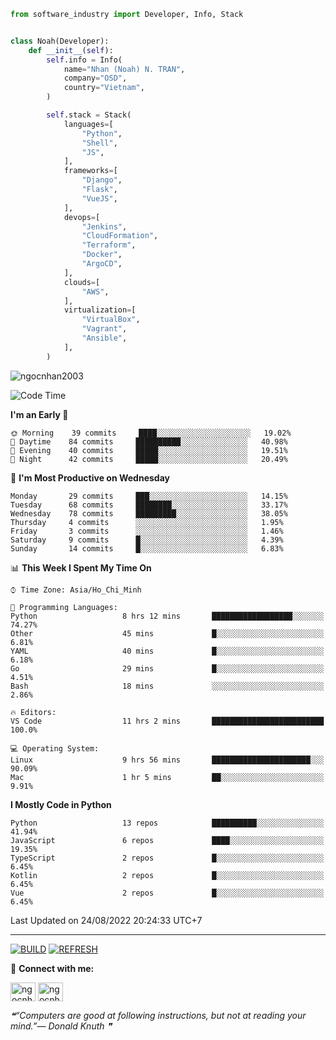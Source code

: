 ```python
from software_industry import Developer, Info, Stack


class Noah(Developer):
    def __init__(self):
        self.info = Info(
            name="Nhan (Noah) N. TRAN",
            company="OSD",
            country="Vietnam",
        )

        self.stack = Stack(
            languages=[
                "Python",
                "Shell",
                "JS",
            ],
            frameworks=[
                "Django",
                "Flask",
                "VueJS",
            ],
            devops=[
                "Jenkins",
                "CloudFormation",
                "Terraform",
                "Docker",
                "ArgoCD",
            ],
            clouds=[
                "AWS",
            ],
            virtualization=[
                "VirtualBox",
                "Vagrant",
                "Ansible",
            ],
        )
```
<img src="https://komarev.com/ghpvc/?username=ngocnhan2003&label=Profile%20views&color=0e75b6&style=flat" alt="ngocnhan2003" /> 

<!--START_SECTION:waka-->
![Code Time](http://img.shields.io/badge/Code%20Time-471%20hrs%204%20mins-blue)

**I'm an Early 🐤** 

```text
🌞 Morning    39 commits     ████░░░░░░░░░░░░░░░░░░░░░   19.02% 
🌆 Daytime    84 commits     ██████████░░░░░░░░░░░░░░░   40.98% 
🌃 Evening    40 commits     █████░░░░░░░░░░░░░░░░░░░░   19.51% 
🌙 Night      42 commits     █████░░░░░░░░░░░░░░░░░░░░   20.49%

```
📅 **I'm Most Productive on Wednesday** 

```text
Monday       29 commits     ███░░░░░░░░░░░░░░░░░░░░░░   14.15% 
Tuesday      68 commits     ████████░░░░░░░░░░░░░░░░░   33.17% 
Wednesday    78 commits     █████████░░░░░░░░░░░░░░░░   38.05% 
Thursday     4 commits      ░░░░░░░░░░░░░░░░░░░░░░░░░   1.95% 
Friday       3 commits      ░░░░░░░░░░░░░░░░░░░░░░░░░   1.46% 
Saturday     9 commits      █░░░░░░░░░░░░░░░░░░░░░░░░   4.39% 
Sunday       14 commits     █░░░░░░░░░░░░░░░░░░░░░░░░   6.83%

```


📊 **This Week I Spent My Time On** 

```text
⌚︎ Time Zone: Asia/Ho_Chi_Minh

💬 Programming Languages: 
Python                   8 hrs 12 mins       ██████████████████░░░░░░░   74.27% 
Other                    45 mins             █░░░░░░░░░░░░░░░░░░░░░░░░   6.81% 
YAML                     40 mins             █░░░░░░░░░░░░░░░░░░░░░░░░   6.18% 
Go                       29 mins             █░░░░░░░░░░░░░░░░░░░░░░░░   4.51% 
Bash                     18 mins             ░░░░░░░░░░░░░░░░░░░░░░░░░   2.86%

🔥 Editors: 
VS Code                  11 hrs 2 mins       █████████████████████████   100.0%

💻 Operating System: 
Linux                    9 hrs 56 mins       ██████████████████████░░░   90.09% 
Mac                      1 hr 5 mins         ██░░░░░░░░░░░░░░░░░░░░░░░   9.91%

```

**I Mostly Code in Python** 

```text
Python                   13 repos            ██████████░░░░░░░░░░░░░░░   41.94% 
JavaScript               6 repos             ████░░░░░░░░░░░░░░░░░░░░░   19.35% 
TypeScript               2 repos             █░░░░░░░░░░░░░░░░░░░░░░░░   6.45% 
Kotlin                   2 repos             █░░░░░░░░░░░░░░░░░░░░░░░░   6.45% 
Vue                      2 repos             █░░░░░░░░░░░░░░░░░░░░░░░░   6.45%

```



 Last Updated on 24/08/2022 20:24:33 UTC+7
<!--END_SECTION:waka-->

<hr>

[![BUILD](https://github.com/ngocnhan2003/ngocnhan2003/actions/workflows/001_build.yml/badge.svg)](https://github.com/ngocnhan2003/ngocnhan2003/actions/workflows/001_build.yml)
[![REFRESH](https://github.com/ngocnhan2003/ngocnhan2003/actions/workflows/002_refresh.yml/badge.svg)](https://github.com/ngocnhan2003/ngocnhan2003/actions/workflows/002_refresh.yml)

🔗 **Connect with me:**

<a href="https://linkedin.com/in/ngocnhan2003" target="blank"><img align="center" src="https://raw.githubusercontent.com/rahuldkjain/github-profile-readme-generator/master/src/images/icons/Social/linked-in-alt.svg" alt="ngocnhan2003" height="30" width="40" /></a>
<a href="https://instagram.com/ngocnhan2003" target="blank"><img align="center" src="https://raw.githubusercontent.com/rahuldkjain/github-profile-readme-generator/master/src/images/icons/Social/instagram.svg" alt="ngocnhan2003" height="30" width="40" /></a>


<!--STARTS_HERE_QUOTE_README-->
<i>❝“Computers are good at following instructions, but not at reading your mind.”— Donald Knuth   ❞</i>
<!--ENDS_HERE_QUOTE_README-->
